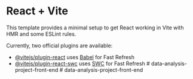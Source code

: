 # React + Vite

This template provides a minimal setup to get React working in Vite with HMR and some ESLint rules.

Currently, two official plugins are available:

- [@vitejs/plugin-react](https://github.com/vitejs/vite-plugin-react/blob/main/packages/plugin-react/README.md) uses [Babel](https://babeljs.io/) for Fast Refresh
- [@vitejs/plugin-react-swc](https://github.com/vitejs/vite-plugin-react-swc) uses [SWC](https://swc.rs/) for Fast Refresh
#   d a t a - a n a l y s i s - p r o j e c t - f r o n t - e n d  
 #   d a t a - a n a l y s i s - p r o j e c t - f r o n t - e n d  
 